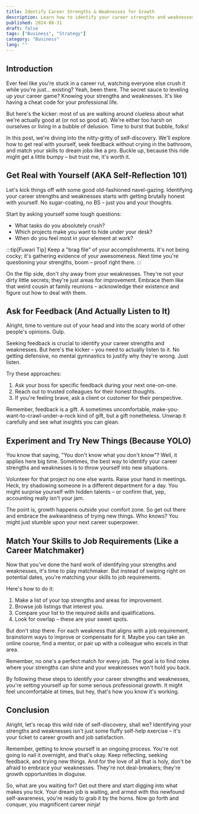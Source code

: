 ```yaml
---
title: Identify Career Strengths & Weaknesses for Growth
description: Learn how to identify your career strengths and weaknesses for professional growth. Discover self-reflection techniques and strategies for career advancement.
published: 2024-08-31
draft: false
tags: ["Business", "Strategy"]
category: "Business"
lang: ""
---
```



## Introduction

Ever feel like you're stuck in a career rut, watching everyone else crush it while you're just... existing? Yeah, been there. The secret sauce to leveling up your career game? Knowing your strengths and weaknesses. It's like having a cheat code for your professional life.

But here's the kicker: most of us are walking around clueless about what we're actually good at (or not so good at). We're either too harsh on ourselves or living in a bubble of delusion. Time to burst that bubble, folks!


In this post, we're diving into the nitty-gritty of self-discovery. We'll explore how to get real with yourself, seek feedback without crying in the bathroom, and match your skills to dream jobs like a pro. Buckle up, because this ride might get a little bumpy – but trust me, it's worth it.

## Get Real with Yourself (AKA Self-Reflection 101)

Let's kick things off with some good old-fashioned navel-gazing. Identifying your career strengths and weaknesses starts with getting brutally honest with yourself. No sugar-coating, no BS – just you and your thoughts.

Start by asking yourself some tough questions:

- What tasks do you absolutely crush?
- Which projects make you want to hide under your desk?
- When do you feel most in your element at work?

:::tip[Fuwari Tip]
Keep a "brag file" of your accomplishments. It's not being cocky; it's gathering evidence of your awesomeness. Next time you're questioning your strengths, boom – proof right there.
:::

On the flip side, don't shy away from your weaknesses. They're not your dirty little secrets; they're just areas for improvement. Embrace them like that weird cousin at family reunions – acknowledge their existence and figure out how to deal with them.

## Ask for Feedback (And Actually Listen to It)

Alright, time to venture out of your head and into the scary world of other people's opinions. Gulp.

Seeking feedback is crucial to identify your career strengths and weaknesses. But here's the kicker – you need to actually listen to it. No getting defensive, no mental gymnastics to justify why they're wrong. Just listen.

Try these approaches:

1. Ask your boss for specific feedback during your next one-on-one.
2. Reach out to trusted colleagues for their honest thoughts.
3. If you're feeling brave, ask a client or customer for their perspective.

Remember, feedback is a gift. A sometimes uncomfortable, make-you-want-to-crawl-under-a-rock kind of gift, but a gift nonetheless. Unwrap it carefully and see what insights you can glean.

## Experiment and Try New Things (Because YOLO)

You know that saying, "You don't know what you don't know"? Well, it applies here big time. Sometimes, the best way to identify your career strengths and weaknesses is to throw yourself into new situations.

Volunteer for that project no one else wants. Raise your hand in meetings. Heck, try shadowing someone in a different department for a day. You might surprise yourself with hidden talents – or confirm that, yep, accounting really isn't your jam.

The point is, growth happens outside your comfort zone. So get out there and embrace the awkwardness of trying new things. Who knows? You might just stumble upon your next career superpower.

## Match Your Skills to Job Requirements (Like a Career Matchmaker)

Now that you've done the hard work of identifying your strengths and weaknesses, it's time to play matchmaker. But instead of swiping right on potential dates, you're matching your skills to job requirements.

Here's how to do it:

1. Make a list of your top strengths and areas for improvement.
2. Browse job listings that interest you.
3. Compare your list to the required skills and qualifications.
4. Look for overlap – these are your sweet spots.

But don't stop there. For each weakness that aligns with a job requirement, brainstorm ways to improve or compensate for it. Maybe you can take an online course, find a mentor, or pair up with a colleague who excels in that area.

Remember, no one's a perfect match for every job. The goal is to find roles where your strengths can shine and your weaknesses won't hold you back.

By following these steps to identify your career strengths and weaknesses, you're setting yourself up for some serious professional growth. It might feel uncomfortable at times, but hey, that's how you know it's working.

## Conclusion

Alright, let's recap this wild ride of self-discovery, shall we? Identifying your strengths and weaknesses isn't just some fluffy self-help exercise – it's your ticket to career growth and job satisfaction.

Remember, getting to know yourself is an ongoing process. You're not going to nail it overnight, and that's okay. Keep reflecting, seeking feedback, and trying new things. And for the love of all that is holy, don't be afraid to embrace your weaknesses. They're not deal-breakers; they're growth opportunities in disguise.

So, what are you waiting for? Get out there and start digging into what makes you tick. Your dream job is waiting, and armed with this newfound self-awareness, you're ready to grab it by the horns. Now go forth and conquer, you magnificent career ninja!
